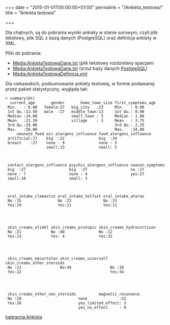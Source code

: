 +++
date = "2015-01-01T00:00:00+01:00"
permalink = "/Ankieta_testowa/"
title = "Ankieta testowa"

+++

Dla chętnych, są do pobrania wyniki ankiety w stanie surowym, czyli plik tekstowy, plik SQL z bazą danych (PostgreSQL) oraz definicja ankiety w XML.

Pliki do pobrania:

-   [Media:AnkietaTestowaDane.txt](/Media:AnkietaTestowaDane.txt "wikilink") (plik tekstowy rozdzielany spacjami
-   [Media:AnkietaTestowaDane.txt](/Media:AnkietaTestowaDane.txt "wikilink") (zrzut bazy danych [PostgreSQL](http://www.postgresql.org))
-   [Media:AnkietaTestowaDefinicja.xml](/Media:AnkietaTestowaDefinicja.xml "wikilink")

Dla ciekawskich, podsumowanie ankiety testowej, w formie podawanej przez pakiet statystyczny, wygląda tak:

    > summary(At)
      current_age       gender       home_town_size first_symptoms_age
     Min.   : 0.00   female:27   big_city   :23     Min.   : 0.00
     1st Qu.:13.50   male  :17   middle_town:13     1st Qu.: 0.00
     Median :24.00               small_town : 5     Median : 1.00
     Mean   :21.39               village    : 3     Mean   : 3.75
     3rd Qu.:29.00                                  3rd Qu.: 2.25
     Max.   :50.00                                  Max.   :34.00
         neonate_feed air_alergens_influence food_alergens_influence
     artificial:17    big  :22               big  :34
     breast    :27    none : 9               none : 5
                      small:13               small: 5



     contact_alergens_influence psychic_alergens_influence season_symptoms
     big  :27                   big  :37                   no :17
     none : 7                   none : 4                   yes:27
     small:10                   small: 3



     oral_intake_clemastin oral_intake_telfast oral_intake_atarax
     No :15                No :23              No :33
     Yes:29                Yes:21              Yes:11




     skin_creams_elidel skin_creams_protopic skin_creams_hydrocortison
     No :21             No :40               No :12
     Yes:23             Yes: 4               Yes:32




     skin_creams_mecortolon skin_creams_uizerzalf skin_creams_other_steroids
     No :22                 No:44                 No :10
     Yes:22                                       Yes:34




     skin_creams_other_non_steroids          magnetic_resonance
     No :18                         none              :32
     Yes:26                         yes_limited_effect: 3
                                    yes_no_effect     : 9

[kategoria:Ankieta](/atopedia/kategoria:Ankieta "wikilink")
